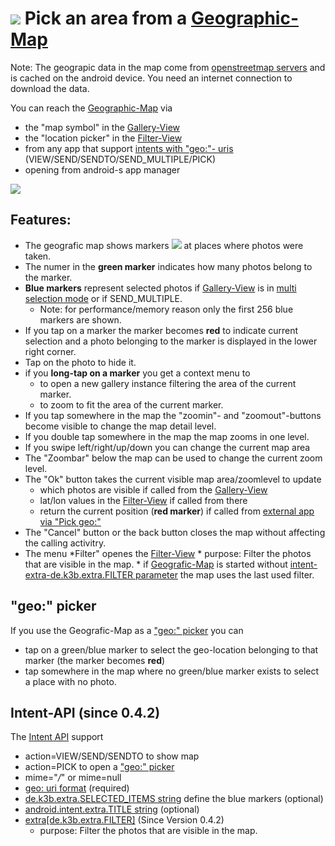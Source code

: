 # ![](https://raw.githubusercontent.com/k3b/AndroFotoFinder/master/wiki/png/s_map.png) Pick an area from a [Geographic-Map](Geographic-Map)

Note: The geograpic data in the map come from [openstreetmap servers](http://www.openstreetmap.org) and is cached on the android device. You need an internet connection to download the data.

You can reach the [Geographic-Map](Geographic-Map) via

* the "map symbol" in the [Gallery-View](Gallery-View)
* the "location picker" in the [Filter-View](Filter-View)
* from any app that support [intents with "geo:"- uris](https://github.com/k3b/AndroFotoFinder/wiki/intentapi) (VIEW/SEND/SENDTO/SEND_MULTIPLE/PICK)
* opening from android-s app manager

![](https://raw.githubusercontent.com/k3b/AndroFotoFinder/master/wiki/png/SelectArea.png)

## Features:

* The geografic map shows markers ![](https://raw.githubusercontent.com/k3b/AndroFotoFinder/master/app/src/main/res/drawable-mdpi/marker_green.png) at places where photos were taken.
* The numer in the **green marker** indicates how many photos belong to the marker.
* **Blue markers** represent selected photos if [Gallery-View](Gallery-View) is in [multi selection mode](Gallery-View#Multiselection) or if SEND_MULTIPLE.
	* Note: for performance/memory reason only the first 256 blue markers are shown.
* If you tap on a marker the marker becomes **red** to indicate current selection and a photo belonging to the marker is displayed in the lower right corner.
* Tap on the photo to hide it.
* if you **long-tap on a marker** you get a context menu to
	* to open a new gallery instance filtering the area of the current marker.
	* to zoom to fit the area of the current marker.
* If you tap somewhere in the map the "zoomin"- and "zoomout"-buttons become visible to change the map detail level.
* If you double tap somewhere in the map the map zooms in one level.
* If you swipe left/right/up/down you can change the current map area
* The "Zoombar" below the map can be used to change the current zoom level.
* The "Ok" button takes the current visible map area/zoomlevel to update
  * which photos are visible if called from the [Gallery-View](Gallery-View)
  * lat/lon values in the [Filter-View](Filter-View) if called from there
  * return the current position (**red marker**) if called from [external app via "Pick geo:"](https://github.com/k3b/AndroFotoFinder/wiki/intentapi)
* The "Cancel" button or the back button closes the map without affecting the calling activitry.
* The menu *Filter" openes the [Filter-View](https://github.com/k3b/AndroFotoFinder/wiki/Filter-View)
		* purpose: Filter the photos that are visible in the map.
		* if [Geografic-Map](geographic-map) is started without [intent-extra-de.k3b.extra.FILTER parameter](intentapi#filter) the map uses the last used filter.

## <a name='picker'>"geo:" picker</a>

If you use the Geografic-Map as a ["geo:" picker](https://github.com/k3b/AndroFotoFinder/wiki/geographic-map#picker) you can

* tap on a green/blue marker to select the geo-location belonging to that marker (the marker becomes **red**)
* tap somewhere in the map where no green/blue marker exists to select a place with no photo.

## <a name='api'>Intent-API</a> (since 0.4.2)

The [Intent API](https://github.com/k3b/AndroFotoFinder/wiki/intentapi) support

* action=VIEW/SEND/SENDTO to show map
* action=PICK to open a ["geo:" picker](https://github.com/k3b/AndroFotoFinder/wiki/geographic-map#picker) 
* mime="*/*" or mime=null
* [geo: uri format](intentapi#uri-geo) (required)
* [de.k3b.extra.SELECTED_ITEMS string](intentapi#SelectedItems) define the blue markers (optional)
* [android.intent.extra.TITLE string](intentapi#EXTRA_TITLE) (optional)
* [extra[de.k3b.extra.FILTER]](intentapi#filter) (Since Version 0.4.2)
	* purpose: Filter the photos that are visible in the map.
